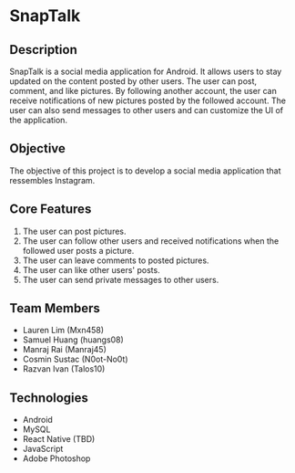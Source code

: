 # SnapTalk

## Description

SnapTalk is a social media application for Android. It allows users to stay updated on the content posted by other users. The user can post, comment, and like pictures. By following another account, the user can receive notifications of new pictures posted by the followed account. The user can also send messages to other users and can customize the UI of the application.

## Objective

The objective of this project is to develop a social media application that ressembles Instagram.

## Core Features

1. The user can post pictures.
2. The user can follow other users and received notifications when the followed user posts a picture.
3. The user can leave comments to posted pictures.
4. The user can like other users' posts.
5. The user can send private messages to other users.

## Team Members

* Lauren Lim (Mxn458)
* Samuel Huang (huangs08)
* Manraj Rai (Manraj45)
* Cosmin Sustac (N0ot-No0t)
* Razvan Ivan (Talos10)

## Technologies
* Android
* MySQL
* React Native (TBD)
* JavaScript
* Adobe Photoshop